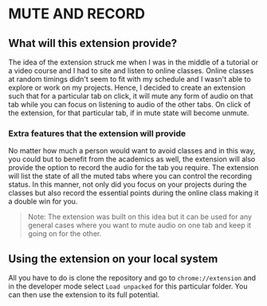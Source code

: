 # MUTE AND RECORD 

## What will this extension provide? 
The idea of the extension struck me when I was in the middle of a tutorial or a video course and I had to site and listen to online classes. Online classes at random timings didn't seem to fit with my schedule and I wasn't able to explore or work on my projects. Hence, I decided to create an extension such that for a particular tab on click, it will mute any form of audio on that tab while you can focus on listening to audio of the other tabs. On click of the extension, for that particular tab, if in mute state will become unmute.

### Extra features that the extension will provide
No matter how much a person would want to avoid classes and in this way, you could but to benefit from the academics as well, the extension will also provide the option to record the audio for the tab you require. The extension will list the state of all the muted tabs where you can control the recording status. In this manner, not only did you focus on your projects during the classes but also record the essential points during the online class making it a double win for you. 

> Note: The extension was built on this idea but it can be used for any general cases where you want to mute audio on one tab and keep it going on for the other. 

## Using the extension on your local system
All you have to do is clone the repository and go to `chrome://extension` and in the developer mode select `Load unpacked` for this particular folder. You can then use the extension to its full potential. 